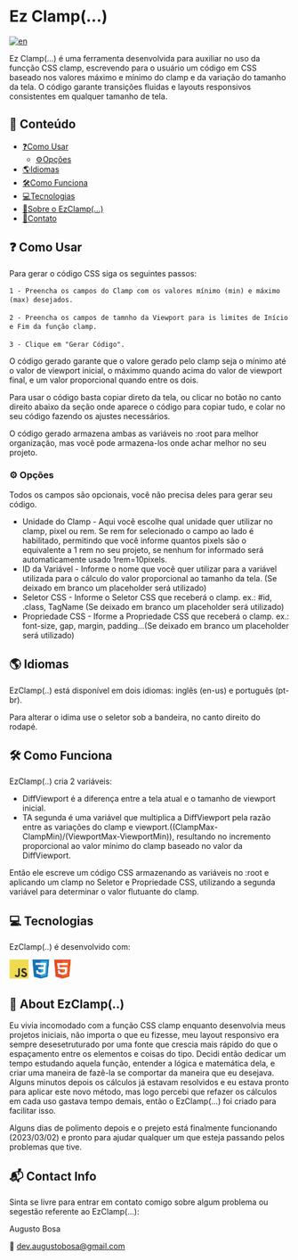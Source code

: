 

# Ez Clamp(...)
[![en](https://img.shields.io/badge/lang-en-red.svg)](https://github.com/AugustoBosa/EzClamp/blob/main/README.md)

Ez Clamp(...) é uma ferramenta desenvolvida para auxiliar no uso da funcção CSS clamp, escrevendo para o usuário um código em CSS baseado nos valores máximo e mínimo do clamp e da variação do tamanho da tela. O código garante transições fluidas e layouts responsivos consistentes em qualquer tamanho de tela.


## :card_index: Conteúdo
* [:question:Como Usar](#how-to-use)
  * [:gear:Opções](#options)
* [:earth_americas:Idiomas](#language)
* [:hammer_and_wrench:Como Funciona](#howWork)
* [:computer:Tecnologias](#tech)
* [:scroll:Sobre o EzClamp(...)](#about)
* [:scroll:Contato](#contact)


<a name="how-to-use"></a>
## :question: Como Usar 

Para gerar o código CSS siga os seguintes passos:

    1 - Preencha os campos do Clamp com os valores mínimo (min) e máximo (max) desejados.
    
    2 - Preencha os campos de tamnho da Viewport para is limites de Início e Fim da função clamp. 
    
    3 - Clique em "Gerar Código".

O código gerado garante que o valore gerado pelo clamp seja o mínimo até o valor de viewport inicial, o máximmo quando acima do valor de viewport final, e um valor proporcional quando entre os dois.

Para usar o código basta copiar direto da tela, ou clicar no botão no canto direito abaixo da seção onde aparece o código para copiar tudo, e colar no seu código fazendo os ajustes necessários.

O código gerado armazena ambas as variáveis no :root para melhor organização, mas você pode armazena-los onde achar melhor no seu projeto.

<a name="options"></a>
### :gear: Opções
Todos os campos são opcionais, você não precisa deles para gerar seu código.
   * Unidade do Clamp - Aqui você escolhe qual unidade quer utilizar no clamp, pixel ou rem. Se rem for selecionado o campo ao lado é habilitado, permitindo que você informe quantos pixels são o equivalente a 1 rem no seu projeto, se nenhum for informado será automaticamente usado 1rem=10pixels.
   * ID da Variável  - Informe o nome que você quer utilizar para a variável utilizada para o cálculo do valor proporcional ao tamanho da tela. (Se deixado em branco um placeholder será utilizado)
   * Seletor CSS - Informe o Seletor CSS que receberá o clamp. ex.: #id, .class, TagName (Se deixado em branco um placeholder será utilizado)
   * Propriedade CSS - Iforme a Propriedade CSS que receberá o clamp. ex.: font-size, gap, margin, padding...(Se deixado em branco um placeholder será utilizado)

<a name="language"></a>
## :earth_americas: Idiomas
EzClamp(..) está disponível em dois idiomas: inglês (en-us) e português (pt-br).

Para alterar o idima use o seletor sob a bandeira, no canto direito do rodapé.

<a name="howWork"></a>
## :hammer_and_wrench: Como Funciona
EzClamp(..) cria 2 variáveis:
  * DiffViewport é a diferença entre a tela atual e o tamanho de viewport inicial.
  * TA segunda é uma variável que multiplica a DiffViewport pela razão entre as variações do clamp e viewport.((ClampMax-ClampMin)/(ViewportMax-ViewportMin)), resultando no incremento proporcional ao valor mínimo do clamp baseado no valor da DiffViewport.
  
Então ele escreve um código CSS armazenando as variáveis no :root e aplicando um clamp no Seletor e Propriedade CSS, utilizando a segunda variável para determinar o valor flutuante do clamp.

<a name="tech"></a>
## :computer: Tecnologias
EzClamp(..) é desenvolvido com:
<div>
<img src="https://github.com/devicons/devicon/blob/master/icons/javascript/javascript-original.svg" width="35px"></img>
<img src="https://github.com/devicons/devicon/blob/master/icons/css3/css3-original.svg" width="35px"></img>
<img src="https://github.com/devicons/devicon/blob/master/icons/html5/html5-original.svg" width="35px"></img>
</div>

<a name="about"></a>
## :scroll: About EzClamp(..)
Eu vivia incomodado com a função CSS clamp enquanto desenvolvia meus projetos iniciais, não importa o que eu fizesse, meu layout responsivo era sempre desesetruturado por uma fonte que crescia mais rápido do que o espaçamento entre os elementos e coisas do tipo. Decidi então dedicar um tempo estudando aquela função, entender a lógica e matemática dela, e criar uma maneira de fazê-la se comportar da maneira que eu desejava. Alguns minutos depois os cálculos já estavam resolvidos e eu estava pronto para aplicar este novo método, mas logo percebi que refazer os cálculos em cada uso gastava tempo demais, então o EzClamp(...) foi criado para facilitar isso.

Alguns dias de polimento depois e o prejeto está finalmente funcionando (2023/03/02) e pronto para ajudar qualquer um que esteja passando pelos problemas que tive.

<a name="contact"></a>
## 	:mailbox_with_mail: Contact Info
Sinta se livre para entrar em contato comigo sobre algum problema ou segestão referente ao EzClamp(...):

Augusto Bosa

:e-mail: dev.augustobosa@gmail.com


